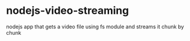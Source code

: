 # nodejs-video-streaming
nodejs app that gets a video file using fs module and streams it chunk by chunk 
